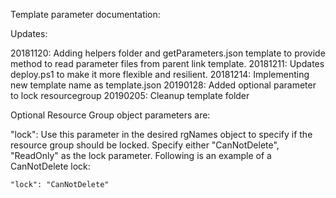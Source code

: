 Template parameter documentation:

Updates:

20181120: Adding helpers folder and getParameters.json template to provide method to read parameter files from parent link template.
20181211: Updates deploy.ps1 to make it more flexible and resilient.
20181214: Implementing new template name as template.json
20190128: Added optional parameter to lock resourcegroup
20190205: Cleanup template folder

Optional Resource Group object parameters are:

"lock": Use this parameter in the desired rgNames object to specify if the resource group should be locked. Specify either "CanNotDelete", "ReadOnly" as the lock parameter. Following is an example of a CanNotDelete lock:

    "lock": "CanNotDelete"